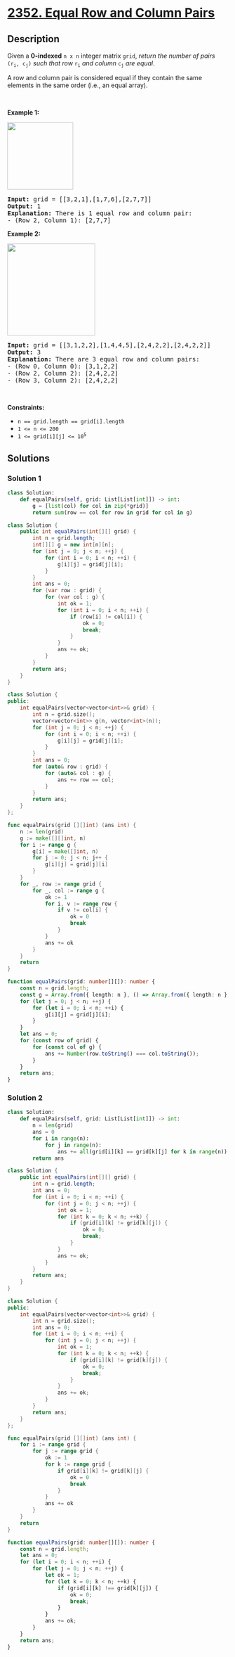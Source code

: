# [2352. Equal Row and Column Pairs](https://leetcode.com/problems/equal-row-and-column-pairs)


## Description

<p>Given a <strong>0-indexed</strong> <code>n x n</code> integer matrix <code>grid</code>, <em>return the number of pairs </em><code>(r<sub>i</sub>, c<sub>j</sub>)</code><em> such that row </em><code>r<sub>i</sub></code><em> and column </em><code>c<sub>j</sub></code><em> are equal</em>.</p>

<p>A row and column pair is considered equal if they contain the same elements in the same order (i.e., an equal array).</p>

<p>&nbsp;</p>
<p><strong class="example">Example 1:</strong></p>
<img alt="" src="https://spcdn.pages.dev/leetcode/problems/2352.Equal%20Row%20and%20Column%20Pairs/images/ex1.jpg" style="width: 150px; height: 153px;" />
<pre>
<strong>Input:</strong> grid = [[3,2,1],[1,7,6],[2,7,7]]
<strong>Output:</strong> 1
<strong>Explanation:</strong> There is 1 equal row and column pair:
- (Row 2, Column 1): [2,7,7]
</pre>

<p><strong class="example">Example 2:</strong></p>
<img alt="" src="https://spcdn.pages.dev/leetcode/problems/2352.Equal%20Row%20and%20Column%20Pairs/images/ex2.jpg" style="width: 200px; height: 209px;" />
<pre>
<strong>Input:</strong> grid = [[3,1,2,2],[1,4,4,5],[2,4,2,2],[2,4,2,2]]
<strong>Output:</strong> 3
<strong>Explanation:</strong> There are 3 equal row and column pairs:
- (Row 0, Column 0): [3,1,2,2]
- (Row 2, Column 2): [2,4,2,2]
- (Row 3, Column 2): [2,4,2,2]
</pre>

<p>&nbsp;</p>
<p><strong>Constraints:</strong></p>

<ul>
	<li><code>n == grid.length == grid[i].length</code></li>
	<li><code>1 &lt;= n &lt;= 200</code></li>
	<li><code>1 &lt;= grid[i][j] &lt;= 10<sup>5</sup></code></li>
</ul>

## Solutions

### Solution 1

<!-- tabs:start -->

```python
class Solution:
    def equalPairs(self, grid: List[List[int]]) -> int:
        g = [list(col) for col in zip(*grid)]
        return sum(row == col for row in grid for col in g)
```

```java
class Solution {
    public int equalPairs(int[][] grid) {
        int n = grid.length;
        int[][] g = new int[n][n];
        for (int j = 0; j < n; ++j) {
            for (int i = 0; i < n; ++i) {
                g[i][j] = grid[j][i];
            }
        }
        int ans = 0;
        for (var row : grid) {
            for (var col : g) {
                int ok = 1;
                for (int i = 0; i < n; ++i) {
                    if (row[i] != col[i]) {
                        ok = 0;
                        break;
                    }
                }
                ans += ok;
            }
        }
        return ans;
    }
}
```

```cpp
class Solution {
public:
    int equalPairs(vector<vector<int>>& grid) {
        int n = grid.size();
        vector<vector<int>> g(n, vector<int>(n));
        for (int j = 0; j < n; ++j) {
            for (int i = 0; i < n; ++i) {
                g[i][j] = grid[j][i];
            }
        }
        int ans = 0;
        for (auto& row : grid) {
            for (auto& col : g) {
                ans += row == col;
            }
        }
        return ans;
    }
};
```

```go
func equalPairs(grid [][]int) (ans int) {
	n := len(grid)
	g := make([][]int, n)
	for i := range g {
		g[i] = make([]int, n)
		for j := 0; j < n; j++ {
			g[i][j] = grid[j][i]
		}
	}
	for _, row := range grid {
		for _, col := range g {
			ok := 1
			for i, v := range row {
				if v != col[i] {
					ok = 0
					break
				}
			}
			ans += ok
		}
	}
	return
}
```

```ts
function equalPairs(grid: number[][]): number {
    const n = grid.length;
    const g = Array.from({ length: n }, () => Array.from({ length: n }, () => 0));
    for (let j = 0; j < n; ++j) {
        for (let i = 0; i < n; ++i) {
            g[i][j] = grid[j][i];
        }
    }
    let ans = 0;
    for (const row of grid) {
        for (const col of g) {
            ans += Number(row.toString() === col.toString());
        }
    }
    return ans;
}
```

<!-- tabs:end -->

### Solution 2

<!-- tabs:start -->

```python
class Solution:
    def equalPairs(self, grid: List[List[int]]) -> int:
        n = len(grid)
        ans = 0
        for i in range(n):
            for j in range(n):
                ans += all(grid[i][k] == grid[k][j] for k in range(n))
        return ans
```

```java
class Solution {
    public int equalPairs(int[][] grid) {
        int n = grid.length;
        int ans = 0;
        for (int i = 0; i < n; ++i) {
            for (int j = 0; j < n; ++j) {
                int ok = 1;
                for (int k = 0; k < n; ++k) {
                    if (grid[i][k] != grid[k][j]) {
                        ok = 0;
                        break;
                    }
                }
                ans += ok;
            }
        }
        return ans;
    }
}
```

```cpp
class Solution {
public:
    int equalPairs(vector<vector<int>>& grid) {
        int n = grid.size();
        int ans = 0;
        for (int i = 0; i < n; ++i) {
            for (int j = 0; j < n; ++j) {
                int ok = 1;
                for (int k = 0; k < n; ++k) {
                    if (grid[i][k] != grid[k][j]) {
                        ok = 0;
                        break;
                    }
                }
                ans += ok;
            }
        }
        return ans;
    }
};
```

```go
func equalPairs(grid [][]int) (ans int) {
	for i := range grid {
		for j := range grid {
			ok := 1
			for k := range grid {
				if grid[i][k] != grid[k][j] {
					ok = 0
					break
				}
			}
			ans += ok
		}
	}
	return
}
```

```ts
function equalPairs(grid: number[][]): number {
    const n = grid.length;
    let ans = 0;
    for (let i = 0; i < n; ++i) {
        for (let j = 0; j < n; ++j) {
            let ok = 1;
            for (let k = 0; k < n; ++k) {
                if (grid[i][k] !== grid[k][j]) {
                    ok = 0;
                    break;
                }
            }
            ans += ok;
        }
    }
    return ans;
}
```

<!-- tabs:end -->

<!-- end -->
